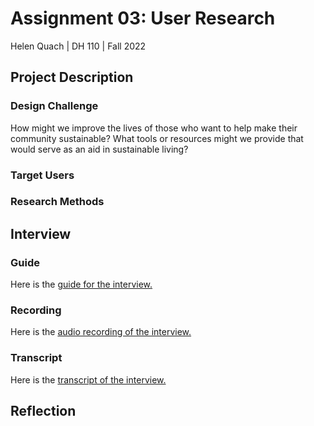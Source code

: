 # Assignment 03: User Research
Helen Quach | DH 110 | Fall 2022

## Project Description

### Design Challenge
How might we improve the lives of those who want to help make their community sustainable? What tools or resources might we provide that would serve as an aid in sustainable living?

### Target Users

### Research Methods

## Interview

### Guide
Here is the [guide for the interview.](https://docs.google.com/document/d/1AKnr2Gv-hZsZJX6SmTiYaiUJ-ilTxsogoW4t8e8-zAU/edit?usp=sharing)

### Recording
Here is the [audio recording of the interview.](https://drive.google.com/file/d/1xvVKk8iDitqFdmygMiRDXREGkXvzxTc3/view?usp=sharing)

### Transcript
Here is the [transcript of the interview.](https://docs.google.com/document/d/1i8AvR-cPNbV3KCKdb9p9-M1yvgfjV4y4UOaJ6_WthbI/edit?usp=sharing)

## Reflection

